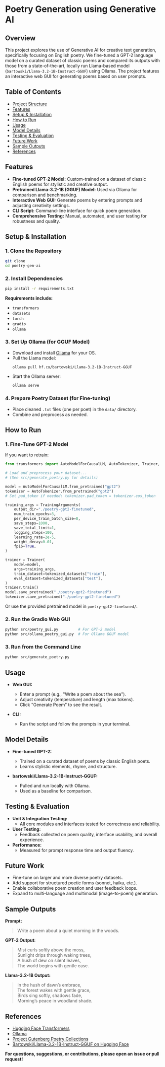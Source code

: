 # Poetry Generation using Generative AI

## Overview

This project explores the use of Generative AI for creative text generation, specifically focusing on English poetry. We fine-tuned a GPT-2 language model on a curated dataset of classic poems and compared its outputs with those from a state-of-the-art, locally run Llama-based model (`bartowski/Llama-3.2-1B-Instruct-GGUF`) using Ollama. The project features an interactive web GUI for generating poems based on user prompts.

## Table of Contents

- [Project Structure](#project-structure)
- [Features](#features)
- [Setup & Installation](#setup--installation)
- [How to Run](#how-to-run)
- [Usage](#usage)
- [Model Details](#model-details)
- [Testing & Evaluation](#testing--evaluation)
- [Future Work](#future-work)
- [Sample Outputs](#sample-outputs)
- [References](#references)


## Features

- **Fine-tuned GPT-2 Model:** Custom-trained on a dataset of classic English poems for stylistic and creative output.
- **Pretrained Llama-3.2-1B (GGUF) Model:** Used via Ollama for comparison and benchmarking.
- **Interactive Web GUI:** Generate poems by entering prompts and adjusting creativity settings.
- **CLI Script:** Command-line interface for quick poem generation.
- **Comprehensive Testing:** Manual, automated, and user testing for robustness and quality.

## Setup & Installation

### 1. Clone the Repository

```sh
git clone 
cd poetry-gen-ai
```

### 2. Install Dependencies

```sh
pip install -r requirements.txt
```

**Requirements include:**  
- `transformers`
- `datasets`
- `torch`
- `gradio`
- `ollama`

### 3. Set Up Ollama (for GGUF Model)

- Download and install [Ollama](https://ollama.com/download) for your OS.
- Pull the Llama model:
  ```sh
  ollama pull hf.co/bartowski/Llama-3.2-1B-Instruct-GGUF
  ```
- Start the Ollama server:
  ```sh
  ollama serve
  ```

### 4. Prepare Poetry Dataset (for Fine-tuning)

- Place cleaned `.txt` files (one per poet) in the `data/` directory.
- Combine and preprocess as needed.

## How to Run

### 1. **Fine-Tune GPT-2 Model**

If you want to retrain:

```python
from transformers import AutoModelForCausalLM, AutoTokenizer, Trainer, TrainingArguments

# Load and preprocess your dataset...
# (See src/generate_poetry.py for details)

model = AutoModelForCausalLM.from_pretrained("gpt2")
tokenizer = AutoTokenizer.from_pretrained("gpt2")
# Set pad_token if needed: tokenizer.pad_token = tokenizer.eos_token

training_args = TrainingArguments(
    output_dir="./poetry-gpt2-finetuned",
    num_train_epochs=3,
    per_device_train_batch_size=8,
    save_steps=1000,
    save_total_limit=1,
    logging_steps=100,
    learning_rate=2e-5,
    weight_decay=0.01,
    fp16=True,
)

trainer = Trainer(
    model=model,
    args=training_args,
    train_dataset=tokenized_datasets["train"],
    eval_dataset=tokenized_datasets["test"],
)
trainer.train()
model.save_pretrained("./poetry-gpt2-finetuned")
tokenizer.save_pretrained("./poetry-gpt2-finetuned")
```

Or use the provided pretrained model in `poetry-gpt2-finetuned/`.

### 2. **Run the Gradio Web GUI**

```sh
python src/poetry_gui.py         # For GPT-2 model
python src/ollama_poetry_gui.py  # For Ollama GGUF model
```

### 3. **Run from the Command Line**

```sh
python src/generate_poetry.py
```

## Usage

- **Web GUI:**  
  - Enter a prompt (e.g., "Write a poem about the sea").
  - Adjust creativity (temperature) and length (max tokens).
  - Click "Generate Poem" to see the result.

- **CLI:**  
  - Run the script and follow the prompts in your terminal.

## Model Details

- **Fine-tuned GPT-2:**  
  - Trained on a curated dataset of poems by classic English poets.
  - Learns stylistic elements, rhyme, and structure.

- **bartowski/Llama-3.2-1B-Instruct-GGUF:**  
  - Pulled and run locally with Ollama.
  - Used as a baseline for comparison.

## Testing & Evaluation

- **Unit & Integration Testing:**  
  - All core modules and interfaces tested for correctness and reliability.
- **User Testing:**  
  - Feedback collected on poem quality, interface usability, and overall experience.
- **Performance:**  
  - Measured for prompt response time and output fluency.

## Future Work

- Fine-tune on larger and more diverse poetry datasets.
- Add support for structured poetic forms (sonnet, haiku, etc.).
- Enable collaborative poem creation and user feedback loops.
- Expand to multi-language and multimodal (image-to-poem) generation.

## Sample Outputs

**Prompt:**  
> Write a poem about a quiet morning in the woods.

**GPT-2 Output:**  
> Mist curls softly above the moss,  
> Sunlight drips through waking trees,  
> A hush of dew on silent leaves,  
> The world begins with gentle ease.

**Llama-3.2-1B Output:**  
> In the hush of dawn’s embrace,  
> The forest wakes with gentle grace,  
> Birds sing softly, shadows fade,  
> Morning’s peace in woodland shade.

## References

- [Hugging Face Transformers](https://huggingface.co/transformers/)
- [Ollama](https://ollama.com/)
- [Project Gutenberg Poetry Collections](https://www.gutenberg.org/)
- [Bartowski/Llama-3.2-1B-Instruct-GGUF on Hugging Face](https://huggingface.co/bartowski/Llama-3.2-1B-Instruct-GGUF)

**For questions, suggestions, or contributions, please open an issue or pull request!**

